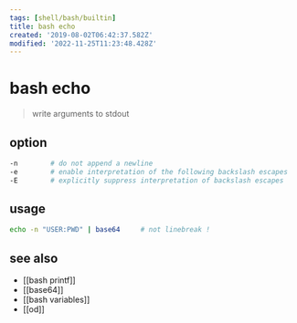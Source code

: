 ```yaml
---
tags: [shell/bash/builtin]
title: bash echo
created: '2019-08-02T06:42:37.582Z'
modified: '2022-11-25T11:23:48.428Z'
---
```


# bash echo

> write arguments to stdout

## option

```sh
-n        # do not append a newline
-e        # enable interpretation of the following backslash escapes
-E        # explicitly suppress interpretation of backslash escapes
```

## usage

```sh
echo -n "USER:PWD" | base64     # not linebreak !
```

## see also

- [[bash printf]]
- [[base64]]
- [[bash variables]]
- [[od]]
